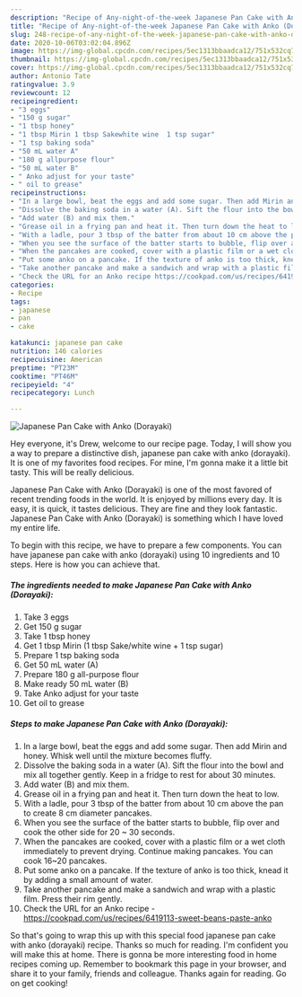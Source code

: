```yaml
---
description: "Recipe of Any-night-of-the-week Japanese Pan Cake with Anko (Dorayaki)"
title: "Recipe of Any-night-of-the-week Japanese Pan Cake with Anko (Dorayaki)"
slug: 248-recipe-of-any-night-of-the-week-japanese-pan-cake-with-anko-dorayaki
date: 2020-10-06T03:02:04.896Z
image: https://img-global.cpcdn.com/recipes/5ec1313bbaadca12/751x532cq70/japanese-pan-cake-with-anko-dorayaki-recipe-main-photo.jpg
thumbnail: https://img-global.cpcdn.com/recipes/5ec1313bbaadca12/751x532cq70/japanese-pan-cake-with-anko-dorayaki-recipe-main-photo.jpg
cover: https://img-global.cpcdn.com/recipes/5ec1313bbaadca12/751x532cq70/japanese-pan-cake-with-anko-dorayaki-recipe-main-photo.jpg
author: Antonio Tate
ratingvalue: 3.9
reviewcount: 12
recipeingredient:
- "3 eggs"
- "150 g sugar"
- "1 tbsp honey"
- "1 tbsp Mirin 1 tbsp Sakewhite wine  1 tsp sugar"
- "1 tsp baking soda"
- "50 mL water A"
- "180 g allpurpose flour"
- "50 mL water B"
- " Anko adjust for your taste"
- " oil to grease"
recipeinstructions:
- "In a large bowl, beat the eggs and add some sugar. Then add Mirin and honey. Whisk well until the mixture becomes fluffy."
- "Dissolve the baking soda in a water (A). Sift the flour into the bowl and mix all together gently. Keep in a fridge to rest for about 30 minutes."
- "Add water (B) and mix them."
- "Grease oil in a frying pan and heat it. Then turn down the heat to low."
- "With a ladle, pour 3 tbsp of the batter from about 10 cm above the pan to create 8 cm diameter pancakes."
- "When you see the surface of the batter starts to bubble, flip over and cook the other side for 20 ~ 30 seconds."
- "When the pancakes are cooked, cover with a plastic film or a wet cloth immediately to prevent drying. Continue making pancakes. You can cook 16~20 pancakes."
- "Put some anko on a pancake. If the texture of anko is too thick, knead it by adding a small amount of water."
- "Take another pancake and make a sandwich and wrap with a plastic film. Press their rim gently."
- "Check the URL for an Anko recipe https://cookpad.com/us/recipes/6419113-sweet-beans-paste-anko"
categories:
- Recipe
tags:
- japanese
- pan
- cake

katakunci: japanese pan cake 
nutrition: 146 calories
recipecuisine: American
preptime: "PT23M"
cooktime: "PT46M"
recipeyield: "4"
recipecategory: Lunch

---
```



![Japanese Pan Cake with Anko (Dorayaki)](https://img-global.cpcdn.com/recipes/5ec1313bbaadca12/751x532cq70/japanese-pan-cake-with-anko-dorayaki-recipe-main-photo.jpg)

Hey everyone, it's Drew, welcome to our recipe page. Today, I will show you a way to prepare a distinctive dish, japanese pan cake with anko (dorayaki). It is one of my favorites food recipes. For mine, I'm gonna make it a little bit tasty. This will be really delicious.



Japanese Pan Cake with Anko (Dorayaki) is one of the most favored of recent trending foods in the world. It is enjoyed by millions every day. It is easy, it is quick, it tastes delicious. They are fine and they look fantastic. Japanese Pan Cake with Anko (Dorayaki) is something which I have loved my entire life.


To begin with this recipe, we have to prepare a few components. You can have japanese pan cake with anko (dorayaki) using 10 ingredients and 10 steps. Here is how you can achieve that.

<!--inarticleads1-->

##### The ingredients needed to make Japanese Pan Cake with Anko (Dorayaki):

1. Take 3 eggs
1. Get 150 g sugar
1. Take 1 tbsp honey
1. Get 1 tbsp Mirin (1 tbsp Sake/white wine + 1 tsp sugar)
1. Prepare 1 tsp baking soda
1. Get 50 mL water (A)
1. Prepare 180 g all-purpose flour
1. Make ready 50 mL water (B)
1. Take  Anko adjust for your taste
1. Get  oil to grease




<!--inarticleads2-->

##### Steps to make Japanese Pan Cake with Anko (Dorayaki):

1. In a large bowl, beat the eggs and add some sugar. Then add Mirin and honey. Whisk well until the mixture becomes fluffy.
1. Dissolve the baking soda in a water (A). Sift the flour into the bowl and mix all together gently. Keep in a fridge to rest for about 30 minutes.
1. Add water (B) and mix them.
1. Grease oil in a frying pan and heat it. Then turn down the heat to low.
1. With a ladle, pour 3 tbsp of the batter from about 10 cm above the pan to create 8 cm diameter pancakes.
1. When you see the surface of the batter starts to bubble, flip over and cook the other side for 20 ~ 30 seconds.
1. When the pancakes are cooked, cover with a plastic film or a wet cloth immediately to prevent drying. Continue making pancakes. You can cook 16~20 pancakes.
1. Put some anko on a pancake. If the texture of anko is too thick, knead it by adding a small amount of water.
1. Take another pancake and make a sandwich and wrap with a plastic film. Press their rim gently.
1. Check the URL for an Anko recipe - https://cookpad.com/us/recipes/6419113-sweet-beans-paste-anko




So that's going to wrap this up with this special food japanese pan cake with anko (dorayaki) recipe. Thanks so much for reading. I'm confident you will make this at home. There is gonna be more interesting food in home recipes coming up. Remember to bookmark this page in your browser, and share it to your family, friends and colleague. Thanks again for reading. Go on get cooking!

